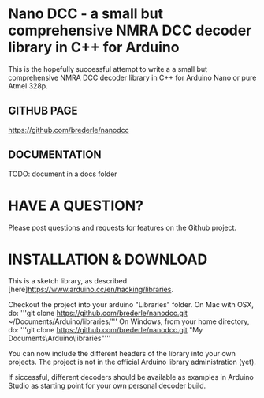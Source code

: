 # Nano DCC - a small but comprehensive NMRA DCC decoder library in C++ for Arduino
This is the hopefully successful attempt to write a a small but comprehensive
NMRA DCC decoder library in C++ for Arduino Nano or pure Atmel 328p.

## GITHUB PAGE

https://github.com/brederle/nanodcc

## DOCUMENTATION

TODO: document in a docs folder

# HAVE A QUESTION?

Please post questions and requests for features on the Github project.

# INSTALLATION & DOWNLOAD

This is a sketch library, as described [here]https://www.arduino.cc/en/hacking/libraries.

Checkout the project into your arduino "Libraries" folder.
On Mac with OSX, do: 
'''git clone https://github.com/brederle/nanodcc.git ~/Documents/Arduino/libraries/'''
On Windows, from your home directory, do: 
'''git clone https://github.com/brederle/nanodcc.git "My Documents\Arduino\libraries\"'''

You can now include the different headers of the library into your own projects.
The project is not in the official Arduino library administration (yet).

If siccessful, different decoders should be available as examples in Arduino Studio as
starting point for your own personal decoder build.